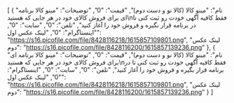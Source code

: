 [
  {
    "نام": "مینو کالا (کالا نو و دست دوم)",
    "قیمت": "0",
    "توضیحات": "مینو کالا برنامه ای برای فروش کالای خود در هر جایی که هستید\nفقط کافیه آگهی خودت رو ثبت کنی تا در برنامه قرار بگیره و فروش خود را آغاز کنید",
    "تلفن": "0",
    "سایت": "0",
    "اینستاگرام": "0",
    "لینک عکس اول": "https://s16.picofile.com/file/8428116218/1615857109801.png",
    "لینک عکس دوم": "https://s16.picofile.com/file/8428116200/1615857139236.png"
  },
  {
    "نام": "مینو کالا (کالا نو و دست دوم)",
    "قیمت": "0",
    "توضیحات": "مینو کالا برنامه ای برای فروش کالای خود در هر جایی که هستید\nفقط کافیه آگهی خودت رو ثبت کنی تا در برنامه قرار بگیره و فروش خود را آغاز کنید",
    "تلفن": "0",
    "سایت": "0",
    "اینستاگرام": "0",
    "لینک عکس اول": "https://s16.picofile.com/file/8428116218/1615857109801.png",
    "لینک عکس دوم": "https://s16.picofile.com/file/8428116200/1615857139236.png"
  }
]
